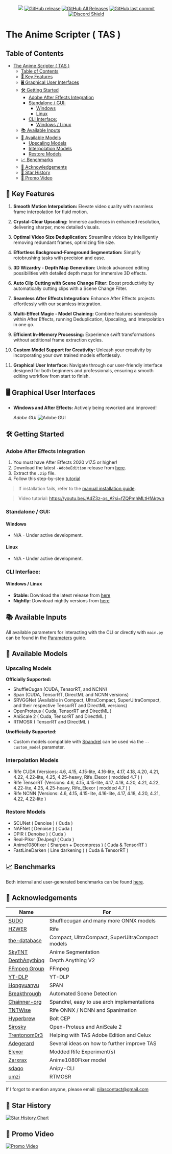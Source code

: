 <p align="center">
    <a href="https://visitorbadge.io/status?path=https%3A%2F%2Fgithub.com%2FNevermindNilas%2FTheAnimeScripter%2F"><img src="https://api.visitorbadge.io/api/visitors?path=https%3A%2F%2Fgithub.com%2FNevermindNilas%2FTheAnimeScripter%2F&labelColor=%23697689&countColor=%23ff8a65&style=plastic&labelStyle=none" /></a>
    <a href="https://github.com/NevermindNilas/TheAnimeScripter/releases"><img alt="GitHub release" src="https://img.shields.io/github/release/NevermindNilas/TheAnimeScripter.svg?style=flat-square" /></a>
    <a href="https://github.com/NevermindNilas/TheAnimeScripter/releases"><img alt="GitHub All Releases" src="https://img.shields.io/github/downloads/NevermindNilas/TheAnimeScripter/total.svg?style=flat-square&color=%2364ff82" /></a>
    <a href="https://github.com/NevermindNilas/TheAnimeScripter/commits"><img alt="GitHub last commit" src="https://img.shields.io/github/last-commit/NevermindNilas/TheAnimeScripter.svg?style=flat-square" /></a>
    <a href="https://discord.gg/hwGHXga8ck">
      <img src="https://img.shields.io/discord/1041502781808328704?label=Discord" alt="Discord Shield"/></a>
</p>

# The Anime Scripter  ( TAS )

## Table of Contents
- [The Anime Scripter  ( TAS )](#the-anime-scripter---tas-)
  - [Table of Contents](#table-of-contents)
  - [🚀 Key Features](#-key-features)
  - [🖥️ Graphical User Interfaces](#️-graphical-user-interfaces)
  - [🛠️ Getting Started](#️-getting-started)
    - [Adobe After Effects Integration](#adobe-after-effects-integration)
    - [Standalone / GUI:](#standalone--gui)
      - [Windows](#windows)
      - [Linux](#linux)
    - [CLI Interface:](#cli-interface)
      - [Windows / Linux](#windows--linux)
  - [📚 Available Inputs](#-available-inputs)
  - [📁 Available Models](#-available-models)
    - [Upscaling Models](#upscaling-models)
    - [Interpolation Models](#interpolation-models)
    - [Restore Models](#restore-models)
  - [📈 Benchmarks](#-benchmarks)
  - [🙏 Acknowledgements](#-acknowledgements)
  - [🌟 Star History](#-star-history)
  - [🎥 Promo Video](#-promo-video)

## 🚀 Key Features

1. **Smooth Motion Interpolation:** Elevate video quality with seamless frame interpolation for fluid motion.

2. **Crystal-Clear Upscaling:** Immerse audiences in enhanced resolution, delivering sharper, more detailed visuals.

3. **Optimal Video Size Deduplication:** Streamline videos by intelligently removing redundant frames, optimizing file size.

4. **Effortless Background-Foreground Segmentation:** Simplify rotobrushing tasks with precision and ease.

5. **3D Wizardry - Depth Map Generation:** Unlock advanced editing possibilities with detailed depth maps for immersive 3D effects.

6. **Auto Clip Cutting with Scene Change Filter:** Boost productivity by automatically cutting clips with a Scene Change Filter.

7. **Seamless After Effects Integration:** Enhance After Effects projects effortlessly with our seamless integration.

8. **Multi-Effect Magic - Model Chaining:** Combine features seamlessly within After Effects, running Deduplication, Upscaling, and Interpolation in one go.

9. **Efficient In-Memory Processing:** Experience swift transformations without additional frame extraction cycles.

10. **Custom Model Support for Creativity:** Unleash your creativity by incorporating your own trained models effortlessly.

11. **Graphical User Interface:** Navigate through our user-friendly interface designed for both beginners and professionals, ensuring a smooth editing workflow from start to finish.

## 🖥️ Graphical User Interfaces

- **Windows and After Effects:** Actively being reworked and improved!
  
  *Adobe GUI*
  ![Adobe GUI](https://github.com/user-attachments/assets/b2ebe67a-b9a2-4361-8bf5-be5d9ee37a12)


## 🛠️ Getting Started

### Adobe After Effects Integration

1. You must have After Effects 2020 v17.5 or higher!
2. Download the latest `-AdobeEdition` release from [here](https://github.com/NevermindNilas/TheAnimeScripter/releases/).
3. Extract the `.zip` file.
4. Follow this step-by-step [tutorial](https://www.goodboy.ninja/help/install/extensions)
> If installation fails, refer to the [manual installation guide](https://www.goodboy.ninja/help/install/extensions-manually).

> Video tutorial: https://youtu.be/JAdZ3z-os_A?si=fZQPmhMLtHfAktwn

### Standalone / GUI:

#### Windows
- N/A - Under active development.

#### Linux
- N/A - Under active development.

### CLI Interface:

#### Windows / Linux
- **Stable:** Download the latest release from [here](https://github.com/NevermindNilas/TheAnimeScripter/releases)
- **Nightly:** Download nightly versions from [here](https://github.com/NevermindNilas/TAS-Nightly/releases)


## 📚 Available Inputs

All available parameters for interacting with the CLI or directly with `main.py` can be found in the [Parameters](PARAMETERS.MD) guide.

## 📁 Available Models

### Upscaling Models

**Officially Supported:**
- ShuffleCugan (CUDA, TensorRT, and NCNN)
- Span (CUDA, TensorRT, DirectML and NCNN versions)
- SRVGGNet (Available in Compact, UltraCompact, SuperUltraCompact, and their respective TensorRT and DirectML versions)
- OpenProteus ( Cuda, TensorRT and DirectML )
- AniScale 2 ( Cuda, TensorRT and DirectML )
- RTMOSR ( TensorRT and DirectML )

**Unofficially Supported:**
- Custom models compatible with [Spandrel](https://github.com/chaiNNer-org/spandrel) can be used via the `--custom_model` parameter.

### Interpolation Models
- Rife CUDA (Versions: 4.6, 4.15, 4.15-lite, 4.16-lite, 4.17, 4.18, 4.20, 4.21, 4.22, 4.22-lite, 4.25, 4.25-heavy, Rife_Elexor ( modded 4.7 ) )
- Rife TensorRT (Versions: 4.6, 4.15, 4.15-lite, 4.17, 4.18, 4.20, 4.21, 4.22, 4.22-lite, 4.25, 4.25-heavy, Rife_Elexor ( modded 4.7 ) )
- Rife NCNN (Versions: 4.6, 4.15, 4.15-lite, 4.16-lite, 4.17, 4.18, 4.20, 4.21, 4.22, 4.22-lite )

### Restore Models
- SCUNet ( Denoise ) ( Cuda )
- NAFNet ( Denoise ) ( Cuda )
- DPIR ( Denoise ) ( Cuda )
- Real-Plksr (DeJpeg) ( Cuda )
- Anime1080fixer ( Sharpen + Decompress ) ( Cuda & TensorRT )
- FastLineDarken ( Line darkening ) ( Cuda & TensorRT )

## 📈 Benchmarks
Both internal and user-generated benchmarks can be found [here](BENCHMARKS.MD).

## 🙏 Acknowledgements

| Name                                                                      | For                                             |
| ------------------------------------------------------------------------- | ----------------------------------------------- |
| [SUDO](https://github.com/styler00dollar/VSGAN-tensorrt-docker)           | Shufflecugan and many more ONNX models          |
| [HZWER](https://github.com/hzwer/Practical-RIFE)                          | Rife                                            |
| [the-database](https://github.com/the-database/mpv-upscale-2x_animejanai) | Compact, UltraCompact, SuperUltraCompact models |
| [SkyTNT](https://github.com/SkyTNT/anime-segmentation)                    | Anime Segmentation                              |
| [DepthAnything](https://github.com/DepthAnything/Depth-Anything-V2)       | Depth Anything V2                               |
| [FFmpeg Group](https://github.com/FFmpeg/FFmpeg)                          | FFmpeg                                          |
| [YT-DLP](https://github.com/yt-dlp/yt-dlp)                                | YT-DLP                                          |
| [Hongyuanyu](https://github.com/hongyuanyu/span)                          | SPAN                                            |
| [Breakthrough](https://github.com/Breakthrough/PySceneDetect)             | Automated Scene Detection                       |
| [Chainner-org](https://github.com/chaiNNer-org/spandrel)                  | Spandrel, easy to use arch implementations      |
| [TNTWise](https://github.com/TNTwise)                                     | Rife ONNX / NCNN and Spanimation                |
| [Hyperbrew](https://github.com/hyperbrew/bolt-cep)                        | Bolt CEP                                        |
| [Sirosky](https://github.com/Sirosky/Upscale-Hub)                         | Open-Proteus and AniScale 2                     |
| [Trentonom0r3](https://github.com/Trentonom0r3)                           | Helping with TAS Adobe Edition and Celux        |
| [Adegerard](https://github.com/adegerard)                                 | Several ideas on how to further improve TAS     |
| [Elexor](https://github.com/elexor)                                       | Modded Rife Experiment(s)                       |
| [Zarxrax](https://github.com/Zarxrax)                                     | Anime1080Fixer model                            |
| [sdaqo](https://github.com/sdaqo)                                         | Anipy-CLI                                       |
| [umzi](https://github.com/umzi2)                                          | RTMOSR                                          |

If I forgot to mention anyone, please email: nilascontact@gmail.com

## 🌟 Star History

[![Star History Chart](https://api.star-history.com/svg?repos=NevermindNilas/TheAnimeScripter&type=Date)](https://star-history.com/#NevermindNilas/TheAnimeScripter&Date)

## 🎥 Promo Video

[![Promo Video](https://img.youtube.com/vi/V7ryKMezqeQ/0.jpg)](https://youtu.be/V7ryKMezqeQ)
